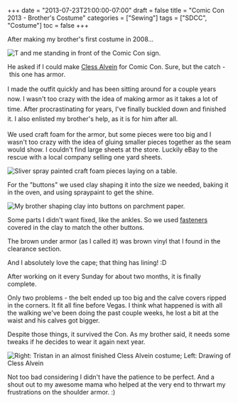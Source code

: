 +++
date = "2013-07-23T21:00:00-07:00"
draft = false
title = "Comic Con 2013 - Brother's Costume"
categories = ["Sewing"]
tags = ["SDCC", "Costume"]
toc = false
+++



<p>After making my brother's&nbsp;first costume in 2008...</p>    
<p><img alt="T and me standing in front of the Comic Con sign." src="http://cdn.smylee.com/images/2013/07/cc2008.jpg" title="T (as Leon Magnus) and me at Comic Con 2008. I enjoyed making that costume." /></p>    
<p>He asked if I could make <a href="http://www.google.com/search?q=cless+alvein" target="_blank">Cless Alvein</a>&nbsp;for Comic Con. Sure, but the catch -&nbsp;this one has armor.</p>    
<p><span style="line-height: 1.6em;">I made the outfit quickly and has been sitting around for a couple years now. I wasn't too crazy with the idea of making armor as it takes a lot of time.&nbsp;</span><span style="line-height: 1.6em;">After procrastinating for years, I've finally buckled down and finished it. I also enlisted my brother's help, as it is for him after all.</span></p>    
<p>We used craft foam for the armor, but some&nbsp;pieces were too big and&nbsp;<span>I wasn't too crazy with the idea of gluing smaller&nbsp;</span>pieces together as the seam would show.&nbsp;<span>I couldn't find large sheets at the store. Luckily eBay to the rescue with a local company selling one yard sheets.</span></p>    
<p><img alt="Sliver spray painted craft foam pieces laying on a table." src="http://cdn.smylee.com/images/2013/09/costume-pieces.jpg" title="Pieces of the armor before making holes and attaching elastic." /></p>    
<p>For the "buttons" we used clay shaping it into the size we needed, baking it in the oven, and using spraypaint to get the shine.</p>    
<p><img alt="My brother shaping clay into buttons on parchment paper." src="http://cdn.smylee.com/images/2013/09/bro-making-buttons.jpg" title="T working hard making those buttons!" /></p>    
<p>Some parts I didn't want fixed, like the ankles. So we used <a href="http://www.google.com/search?q=office+fasteners" target="_blank">fasteners</a> covered in the clay to match the other buttons.</p>    
<p>The brown under armor (as I called it) was brown vinyl that I found in the clearance section.</p>    
<p>And I absolutely love the cape; that thing has lining! :D</p>    
<p>After working on it every Sunday for&nbsp;about two months, it is finally complete.</p>    
<p>Only two problems - the belt ended up too big and the calve covers ripped in the corners. It fit all fine before Vegas.&nbsp;I think what happened is with all the walking we've been doing the past couple weeks, he lost a bit at the waist and his calves got bigger.</p>    
<p>Despite those things, it survived the Con. As my brother said, it needs some tweaks if he decides to wear it again next year.</p>    
<p><img alt="Right: Tristan in an almost finished Cless Alvein costume; Left: Drawing of Cless Alvein" src="http://cdn.smylee.com/images/2013/09/cc2013.jpg" title="The costume wasn't quite finished in this picture; details of the buttons are missing." /></p>    
<p>Not too bad considering I didn't have the patience to be perfect. And a shout out to my awesome mama who helped at the very end to thrwart my frustrations on the shoulder armor. :)</p>  